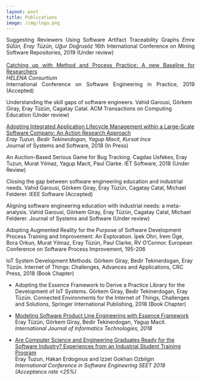 ```yaml
---
layout: post
title: Publications
image: /img/logo.png
---
```



<div style="text-align: justify">
Suggesting Reviewers Using Software Artifact Traceability Graphs  
<i>Emre Sülün, Eray Tüzün, Uğur Doğrusöz</i>  
16th International Conference on Mining Software Repositories, 2019 (Under review)
</div>

<br>

<div style="text-align: justify">
<a href="https://www.researchgate.net/publication/330222041_Catching_up_with_Method_and_Process_Practice_An_Industry-Informed_Baseline_for_Researchers">Catching up with Method and Process Practice: A new Baseline for Researchers   </a>
<br><i>HELENA Consurtium</i> 
<br>International Conference on Software Engineering in Practice, 2019 (Accepted)  
</div>

Understanding the skill gaps of software engineers. Vahid Garousi, Görkem Giray, Eray Tüzün, Cagatay Catal. ACM Transactions on Computing Education (Under review)

[Adopting Integrated Application Lifecycle Management within a Large-Scale Software Company: An Action Research Approach](https://www.sciencedirect.com/science/article/pii/S0164121218302565)  
_Eray Tuzun, Bedir Tekinerdogan, Yagup Macit, Kursat Ince_  
Journal of Systems and Software, 2018 (In Press)

An Auction-Based Serious Game for Bug Tracking. Cagdas Usfekes, Eray Tuzun, Murat Yılmaz, Yagup Macit, Paul Clarke. IET Software, 2018 (Under Review)

Closing the gap between software engineering education and industrial needs. Vahid Garousi, Görkem Giray, Eray Tüzün, Cagatay Catal, Michael Felderer. IEEE Software (Accepted)

Aligning software engineering education with industrial needs: a meta-analysis. Vahid Garousi, Görkem Giray, Eray Tüzün, Cagatay Catal, Michael Felderer. Journal of Systems and Software (Under review)

Adopting Augmented Reality for the Purpose of Software Development Process Training and Improvement: An Exploration. İpek Ohri, İrem Öge, Bora Orkun, Murat Yılmaz, Eray Tüzün, Paul Clarke, RV O’Connor. European Conference on Software Process Improvement, 195-206

IoT System Development Methods. Görkem Giray, Bedir Tekinerdogan, Eray Tüzün. Internet of Things: Challenges, Advances and Applications, CRC Press, 2018 (Book Chapter)

- Adopting the Essence Framework to Derive a Practice Library for the Development of IoT Systems. Görkem Giray, Bedir Tekinerdogan, Eray Tüzün. Connected Environments for the Internet of Things, Challenges and Solutions, Springer International Publishing, 2018 (Book Chapter)

- [Modeling Software Product Line Engineering with Essence Framework](https://www.researchgate.net/publication/322697487_Modeling_Software_Product_Line_Engineering_with_Essence_Framework)  
Eray Tüzün, Görkem Giray, Bedir Tekinerdogan, Yagup Macit.  
_International Journal of Informatics Technologies, 2018_

- [Are Computer Science and Engineering Graduates Ready for the Software Industry? Experiences from an Industrial Student Training Program](https://arxiv.org/abs/1805.08894)  
Eray Tuzun, Hakan Erdogmus and Izzet Gokhan Ozbilgin  
_International Conference in Software Engineering SEET 2018 (Acceptance rate <25%)_
